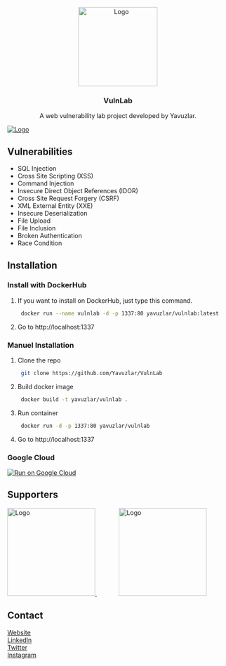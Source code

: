 <!-- PROJECT LOGO -->
<p align="center">
  <a href="https://siberyavuzlar.com">
    <img src="https://i.ibb.co/nDLHW7m/logomodern.png" alt="Logo" width="180" height="180">
  </a>

  <h3 align="center">VulnLab</h3> 

  <p align="center">
    A web vulnerability lab project developed by Yavuzlar.
  </p>
</p>

<a href="https://s10.gifyu.com/images/Animation387bbf064343cb3fe.gif">
    <img src="https://s10.gifyu.com/images/Animation387bbf064343cb3fe.gif" alt="Logo"  >
</a>

<!-- Vulnerabilities -->
## Vulnerabilities

* SQL Injection
* Cross Site Scripting (XSS)
* Command Injection
* Insecure Direct Object References (IDOR)
* Cross Site Request Forgery (CSRF)
* XML External Entity (XXE)
* Insecure Deserialization
* File Upload
* File Inclusion
* Broken Authentication
* Race Condition

<!-- Installation -->
## Installation

### Install with DockerHub

1. If you want to install on DockerHub, just type this command.
   ```sh
    docker run --name vulnlab -d -p 1337:80 yavuzlar/vulnlab:latest
   ```
2. Go to http://localhost:1337

### Manuel Installation

1. Clone the repo
   ```sh
    git clone https://github.com/Yavuzlar/VulnLab
   ```
2. Build docker image
   ```sh
    docker build -t yavuzlar/vulnlab .
   ```
3. Run container
   ```sh
    docker run -d -p 1337:80 yavuzlar/vulnlab
   ```
4. Go to http://localhost:1337

### Google Cloud

[![Run on Google Cloud](https://deploy.cloud.run/button.svg)](https://deploy.cloud.run/?git_repo=https://github.com/Yavuzlar/VulnLab)

<!-- SPONSOR -->

## Supporters
<a href="https://www.bakka.gov.tr/" style="margin-right:50px;">
    <img src="https://i.ibb.co/YXYdfQx/bakkalogo.png" alt="Logo" width="200" >
</a>
<a href="https://cyrops.com/">
    <img src="https://i.ibb.co/MV9HbNZ/Ba-l-ks-z-2.png" alt="Logo" width="200" >
</a>

<!-- CONTACT -->
## Contact

[Website](https://siberyavuzlar.com/) </br>
[Linkedln](https://www.linkedin.com/company/siberyavuzlar) <br>
[Twitter](https://twitter.com/siberyavuzlar) </br>
[Instagram](https://www.instagram.com/siberyavuzlar/)

